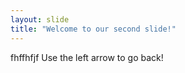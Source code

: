 ```yaml
---
layout: slide
title: "Welcome to our second slide!"
---
```

fhffhfjf
Use the left arrow to go back!
